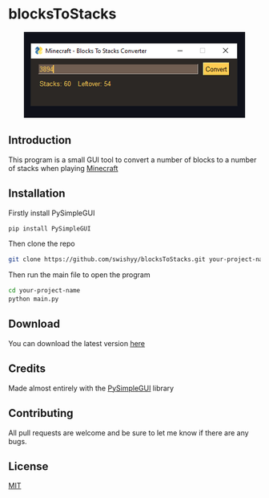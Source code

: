 # blocksToStacks

<div align="center">
  <img src="./appdata/appScreenshot.png">  
</div>

## Introduction
This program is a small GUI tool to convert a number of blocks to a number of stacks when playing [Minecraft](https://www.minecraft.net/en-us)

## Installation
Firstly install PySimpleGUI
```bash
pip install PySimpleGUI
```

Then clone the repo
```bash
git clone https://github.com/swishyy/blocksToStacks.git your-project-name
```

Then run the main file to open the program
```bash
cd your-project-name
python main.py
```
## Download
You can download the latest version [here](https://github.com/swishyy/blocksToStacks/releases/tag/v1.0.0)

## Credits
Made almost entirely with the [PySimpleGUI](https://github.com/PySimpleGUI/PySimpleGUI) library

## Contributing
All pull requests are welcome and be sure to let me know if there are any bugs.

## License
[MIT](https://choosealicense.com/licenses/mit/)